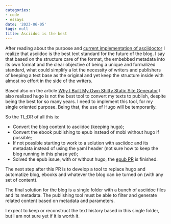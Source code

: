 ```yaml
---
categories:
- code
- essays
date: '2023-06-05'
tags: null
title: Asciidoc is the best
---
```


After reading about the purpose and [current implementation of asciidoctor] I realize that asciidoc is the best text standard for the future of the blog. I say that based on the structure care of the format, the embebbed metadata into its own format and the clear objective of being a unique and formalized standard, what could simplify a lot the necessity of writers and publishers of keeping a text  base as the original and yet keep the structure inside with almost no effort in the side of the writers.

Based also on the article [Why I Built My Own Shitty Static Site Generator] I also realized hugo is not the best tool to convert my texts to publish, despite being the best for so many years. I need to implement this tool, for my single oriented purpose. Being that, the use of Hugo will be temporarily.

So the TL;DR of all this is:

- Convert the blog content to asciidoc (keeping hugo);
- Convert the ebook publishing to epub instead of mobi without hugo if possible;
- If not possible starting to work to a solution with asciidoc and its metadata
  instead of using the yaml header (not sure how to keep the blog running in
  this phase yet);
- Solved the epub issue, with or without hugo, the [epub PR] is finished.

The next step after this PR is to develop a tool to replace hugo and automatize blog, ebooks and whatever the blog can be turned on (with any set of content).

The final solution for the blog is a single folder with a bunch of asciidoc files and its metadata. The publishing tool must be able to filter and generate related content based on metadata and parameters.

I expect to keep or reconstruct the text history based in this single folder, but I am not sure yet if it is worth it.

[Why I Built My Own Shitty Static Site Generator]: https://ewintr.nl/shitty-ssg/why-i-built-my-own-shitty-static-site-generator/
[current implementation of asciidoctor]: https://docs.asciidoctor.org/asciidoc/latest/
[epub PR]: https://github.com/Caloni/blog/pull/7